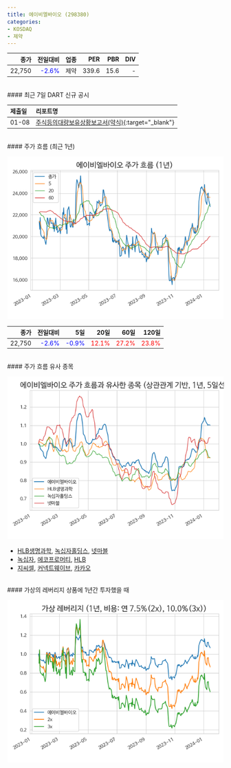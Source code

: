 ```yaml
---
title: 에이비엘바이오 (298380)
categories:
- KOSDAQ
- 제약
---
```


|**종가**|**전일대비**|**업종**|**PER**|**PBR**|**DIV**|
|-------:|-----------:|-------:|------:|------:|------:|
|22,750|<span style="color: blue">-2.6%</span>|제약|339.6|15.6|-|

<!-- more -->

<br>
#### 최근 7일 DART 신규 공시


|**제출일**|**리포트명**|
|:-----|:-------|
|01-08|[주식등의대량보유상황보고서(약식)](https://dart.fss.or.kr/dsaf001/main.do?rcpNo=20240108000161){:target="_blank"}|

<br>
#### 주가 흐름 (최근 1년)

![298380](/assets/images/stock/298380.png)

|**종가**|**전일대비**|**5일**|**20일**|**60일**|**120일**|
|---:|-------:|--:|---:|---:|----:|
|22,750|<span style="color: blue">-2.6%</span>|<span style="color: blue">-0.9%</span>|<span style="color: red">12.1%</span>|<span style="color: red">27.2%</span>|<span style="color: red">23.8%</span>|

<br>
#### 주가 흐름 유사 종목

![298380](/assets/images/stock/298380_corr.png)

- [HLB생명과학](/067630/), [녹십자홀딩스](/005250/), [넷마블](/251270/)
- [녹십자](/006280/), [에코프로머티](/450080/), [HLB](/028300/)
- [지씨셀](/144510/), [커넥트웨이브](/119860/), [카카오](/035720/)

<br>
#### 가상의 레버리지 상품에 1년간 투자했을 때

![298380](/assets/images/stock/298380_2x.png)